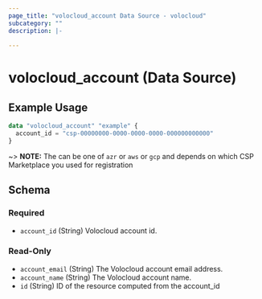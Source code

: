 ```yaml
---
page_title: "volocloud_account Data Source - volocloud"
subcategory: ""
description: |-
  
---
```


# volocloud_account (Data Source)



## Example Usage

```terraform
data "volocloud_account" "example" {
  account_id = "csp-00000000-0000-0000-0000-000000000000"
}
```

~> **NOTE:** The <csp> can be one of `azr` or `aws` or `gcp`
and depends on which CSP Marketplace you used for registration

<!-- schema generated by tfplugindocs -->
## Schema

### Required

- `account_id` (String) Volocloud account id.

### Read-Only

- `account_email` (String) The Volocloud account email address.
- `account_name` (String) The Volocloud account name.
- `id` (String) ID of the resource computed from the account_id
